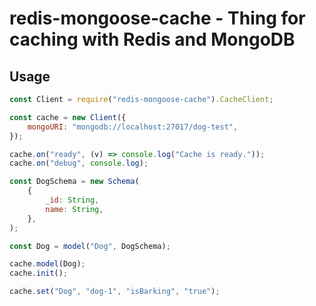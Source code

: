 # redis-mongoose-cache - Thing for caching with Redis and MongoDB

## Usage

```js
const Client = require("redis-mongoose-cache").CacheClient;

const cache = new Client({
	mongoURI: "mongodb://localhost:27017/dog-test",
});

cache.on("ready", (v) => console.log("Cache is ready."));
cache.on("debug", console.log);

const DogSchema = new Schema(
	{
		_id: String,
		name: String,
	},
);

const Dog = model("Dog", DogSchema);

cache.model(Dog);
cache.init();

cache.set("Dog", "dog-1", "isBarking", "true");

```
